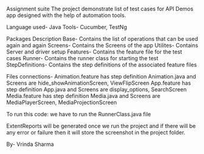 Assignment suite The project demonstrate list of test cases for API Demos app designed with the help of automation tools.

Language used- Java Tools- Cucumber, TestNg

Packages Description
Base- Contains the list of operations that can be used again and again
Screens- Contains the Screens of the app
Utilites- Contains Server and driver setup
Features- Contains the feature file for the test cases
Runner- Contains the runner class for starting the test
StepDefinitions- Contains the step definitions of the associated feature files

Files connections-
Animation.feature has step definition Animation.java and Screens are hide_showAnimationScreen, ViewFlipScreen
App.feature has step definition App.java and Screens are  display_options, SearchScreen
Media.feature has step definition Media.java and Screens are MediaPlayerScreen, MediaProjectionScreen

To run this code: we have to run the RunnerClass.java file

ExtentReports will be generated once we run the project and if there will be any error or failure then it will store the screenshot in the project folder.


By- Vrinda Sharma
